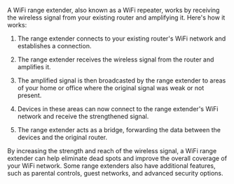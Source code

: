<p>A WiFi range extender, also known as a WiFi repeater, works by receiving the wireless signal from your existing router and amplifying it. Here's how it works:</p>
<ol>
<li>
<p>The range extender connects to your existing router's WiFi network and establishes a connection.</p>
</li>
<li>
<p>The range extender receives the wireless signal from the router and amplifies it.</p>
</li>
<li>
<p>The amplified signal is then broadcasted by the range extender to areas of your home or office where the original signal was weak or not present.</p>
</li>
<li>
<p>Devices in these areas can now connect to the range extender's WiFi network and receive the strengthened signal.</p>
</li>
<li>
<p>The range extender acts as a bridge, forwarding the data between the devices and the original router.</p>
</li>
</ol>
<p>By increasing the strength and reach of the wireless signal, a WiFi range extender can help eliminate dead spots and improve the overall coverage of your WiFi network. Some range extenders also have additional features, such as parental controls, guest networks, and advanced security options.</p>
